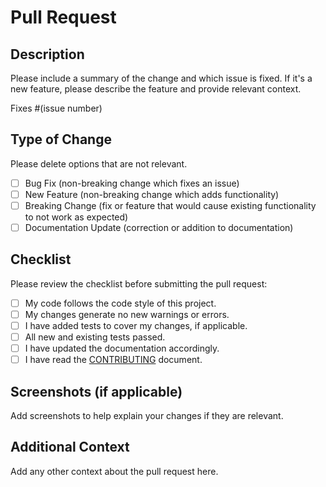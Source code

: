 # Pull Request

## Description

Please include a summary of the change and which issue is fixed. If it's a new feature, please describe the feature and provide relevant context.

Fixes #(issue number)

## Type of Change

Please delete options that are not relevant.

- [ ] Bug Fix (non-breaking change which fixes an issue)
- [ ] New Feature (non-breaking change which adds functionality)
- [ ] Breaking Change (fix or feature that would cause existing functionality to not work as expected)
- [ ] Documentation Update (correction or addition to documentation)

## Checklist

Please review the checklist before submitting the pull request:

- [ ] My code follows the code style of this project.
- [ ] My changes generate no new warnings or errors.
- [ ] I have added tests to cover my changes, if applicable.
- [ ] All new and existing tests passed.
- [ ] I have updated the documentation accordingly.
- [ ] I have read the [CONTRIBUTING](CONTRIBUTING.md) document.

## Screenshots (if applicable)

Add screenshots to help explain your changes if they are relevant.

## Additional Context

Add any other context about the pull request here.
